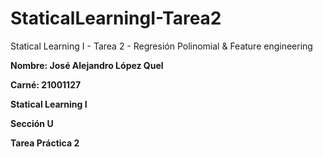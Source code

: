 # StaticalLearningI-Tarea2
Statical Learning I - Tarea 2 - Regresión Polinomial &amp; Feature engineering 

**Nombre: José Alejandro López Quel**

**Carné: 21001127**

**Statical Learning I**

**Sección U**

**Tarea Práctica 2**
